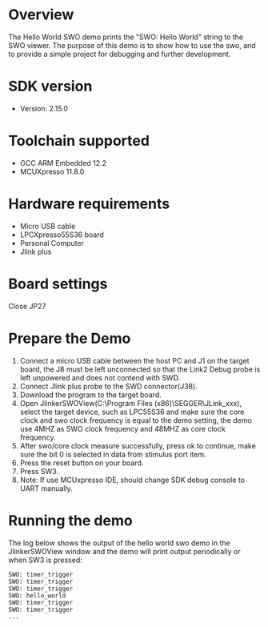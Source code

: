 Overview
========
The Hello World SWO demo prints the "SWO: Hello World" string to the SWO viewer. The purpose of this demo is to
show how to use the swo, and to provide a simple project for debugging and further development.

SDK version
===========
- Version: 2.15.0

Toolchain supported
===================
- GCC ARM Embedded  12.2
- MCUXpresso  11.8.0

Hardware requirements
=====================
- Micro USB cable
- LPCXpresso55S36 board
- Personal Computer
- Jlink plus

Board settings
==============
Close JP27

Prepare the Demo
================
1.  Connect a micro USB cable between the host PC and J1 on the target board, the J8 must be left unconnected so that the Link2 Debug probe is left unpowered and does not contend with SWD.
2.  Connect Jlink plus probe to the SWD connector(J38).
3.  Download the program to the target board.
4.  Open JlinkerSWOView(C:\Program Files (x86)\SEGGER\JLink_xxx), select the target device, such as LPC55S36 and make sure the core clock and swo clock frequency is equal to the demo setting, the demo use 4MHZ as SWO clock frequency and 48MHZ as core clock frequency.
5.   After swo/core clock measure successfully, press ok to continue, make sure the bit 0 is selected in data from stimulus port item.
6.  Press the reset button on your board.
7.  Press SW3.
8.  Note: If use MCUxpresso IDE, should change SDK debug console to UART manually.

Running the demo
================
The log below shows the output of the hello world swo demo in the JlinkerSWOView window and the demo will print output periodically or when SW3 is pressed:
~~~~~~~~~~~~~~~~~~~~~~~~~~~~~~~~~~~
SWO: timer_trigger
SWO: timer_trigger
SWO: timer_trigger
SWO: hello_world
SWO: timer_trigger
SWO: timer_trigger
...
~~~~~~~~~~~~~~~~~~~~~~~~~~~~~~~~~~~
